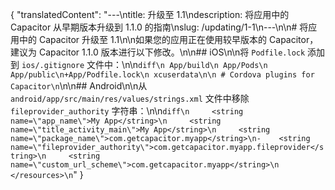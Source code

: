 {
  "translatedContent": "---\ntitle: 升级至 1.1\ndescription: 将应用中的 Capacitor 从早期版本升级到 1.1.0 的指南\nslug: /updating/1-1\n---\n\n# 将应用中的 Capacitor 升级至 1.1\n\n如果您的应用正在使用较早版本的 Capacitor，建议为 Capacitor 1.1.0 版本进行以下修改。\n\n## iOS\n\n将 `Podfile.lock` 添加到 `ios/.gitignore` 文件中：\n\n```diff\n App/build\n App/Pods\n App/public\n+App/Podfile.lock\n xcuserdata\n\n # Cordova plugins for Capacitor\n```\n\n## Android\n\n从 `android/app/src/main/res/values/strings.xml` 文件中移除 `fileprovider_authority` 字符串：\n\n```diff\n     <string name=\"app_name\">My App</string>\n     <string name=\"title_activity_main\">My App</string>\n     <string name=\"package_name\">com.getcapacitor.myapp</string>\n-    <string name=\"fileprovider_authority\">com.getcapacitor.myapp.fileprovider</string>\n     <string name=\"custom_url_scheme\">com.getcapacitor.myapp</string>\n </resources>\n```"
}